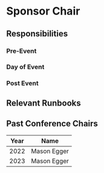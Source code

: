 # Sponsor Chair

## Responsibilities

### Pre-Event

### Day of Event

### Post Event

## Relevant Runbooks

## Past Conference Chairs

Year | Name 
---- | ---- 
2022 | Mason Egger
2023 | Mason Egger
